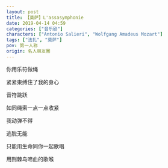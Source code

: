 ```yaml
---
layout: post
title: 【莫萨】L'assasymphonie
date: 2019-04-14 04:59
categories: ["音乐剧"]
characters: ["Antonio Salieri", "Wolfgang Amadeus Mozart"]
tags: ["法扎", "莫萨"]
pov: 第一人称
origin: 名人朋友圈
---
```


你用乐符做绳

紧紧束缚住了我的身心

音符跳跃

如同绳索一点一点收紧

我动弹不得

逃脱无能

只能用生命同你一起歌唱

用荆棘鸟啼血的歌喉
